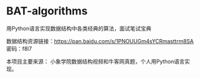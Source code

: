 # BAT-algorithms
用Python语言实现数据结构中各类经典的算法，面试笔试宝典

数据结构资源链接：https://pan.baidu.com/s/1PNOUUGm4sYCRmasttrm8SA 密码：f8l7

本项目主要来源： 小象学院数据结构视频和牛客网真题，个人用Python语言实现。
